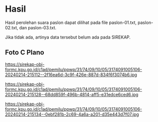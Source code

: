 # Hasil

Hasil perolehan suara paslon dapat dilihat pada file paslon-01.txt, paslon-02.txt, dan paslon-03.txt.

Jika tidak ada, artinya data tersebut belum ada pada SIREKAP.

## Foto C Plano

https://sirekap-obj-formc.kpu.go.id/c1ad/pemilu/ppwp/31/74/09/10/05/3174091005106-20240214-215112--2f16ea6d-3c9f-426e-887d-834f6f3074b6.jpg

https://sirekap-obj-formc.kpu.go.id/c1ad/pemilu/ppwp/31/74/09/10/05/3174091005106-20240214-215128--68dd859f-496b-4814-aff5-e31edce6ced6.jpg

https://sirekap-obj-formc.kpu.go.id/c1ad/pemilu/ppwp/31/74/09/10/05/3174091005106-20240214-215134--0ebf281b-2c69-4a6a-a201-d35e443d7f07.jpg
